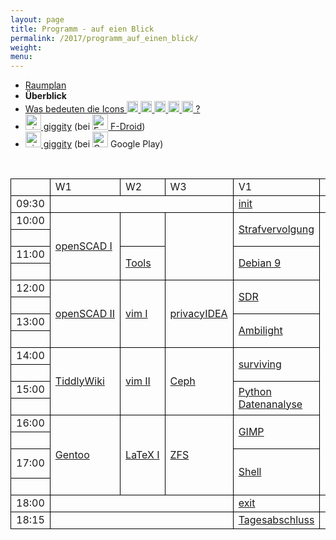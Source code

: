 ```yaml
---
layout: page
title: Programm - auf eien Blick
permalink: /2017/programm_auf_einen_blick/
weight: 
menu: 
---
```

<style type="text/css">
table {
border-collapse:collapse;
}
table td{
border:1px solid #000000;
padding-left:  8px;
padding-right: 8px;
}
</style>

* <a href="../programm_raumplan/">Raumplan</a>&nbsp;&nbsp;&nbsp;&nbsp;
* <span style="font-weight: bold;">Überblick&nbsp;&nbsp;&nbsp;&nbsp;</span>
* <a href="../programm_was_bedeuten_die_icons">Was bedeuten die Icons <img height="18" width="18" src="../../images/workshop.svg"> <img height="18" width="18" src="../../images/talk.svg"> <img height="18" width="18" src="../../images/talk2.svg"> <img height="18" width="18" src="../../images/lightning.svg"> <img height="18" width="18" src="../../images/lpic.svg"> ?</a>
* <a href="https://f-droid.org/repository/browse/?fdid=net.gaast.giggity" target="_blank"><img height="25" src="../../images/giggity.png" alt="giggity-Logo" title="giggity-Logo" />&nbsp;giggity</a> (bei
<a href="https://f-droid.org/" target="_blank"><img height="25" src="../../images/fdroid.png" alt="F-Droid-Logo" title="F-Droid-Logo" />&nbsp;F-Droid</a>)
* <a href="https://play.google.com/store/apps/details?id=net.gaast.giggity" target="_blank"><img height="25" src="../../images/giggity.png" alt="giggity-Logo" title="giggity-Logo" />&nbsp;giggity</a> (bei
<img height="25" src="../../images/googleplay.png" alt="Google-Play-Logo" title="Google-Play-Logo" />&nbsp;Google Play)

<br/>
<table>

<tr><td></td><td>W1</td><td>W2</td><td>W3</td><td>V1</td><td>V2</td><td>V3</td><td>V4</td><td>LPIC</td><td>testbeds</td><td></td></tr>
<tr><td>09:30</td>
<td colspan="3"></td>
<td>            <a class="talk2" href="../programm/tuebix-init">init</a></td>
<td colspan="5"></td>
<td>9:30</td></tr>

<tr><td>10:00</td>
<td rowspan="4"><a class="work" href="../programm/klaus-knopper-3d-konstruktion-und-3d-druck-mit-openscad-und-slic3r">openSCAD&nbsp;I</a></td>
<td rowspan="2"></td>
<td rowspan="4"></td>
<td rowspan="2"><a class="talk" href="../programm/dominik-brodowski-my-own-my-precious-oder-sind-passwoerter-gegenueber-strafverfolgern-geheim">Strafvervolgung</a></td>
<td rowspan="16">x</td>
<td rowspan="2"><a class="talk" href="../programm/peter-hrenka-sauberes-c++-mit-clang-tidy">clang-tidy</a></td>
<td rowspan="1"><a class="talk" href="../programm/stephan-tesch-icinga-2-the-art-of-monitoring">Icinga&nbsp;2</a></td>
<td rowspan="4"></td>
<td rowspan="8"></td>
<td>10:00</td></tr>

<tr><td></td>
<td rowspan="1"><a class="talk" href="../programm/adrian-reber-xonotic-all-around-the-world">CRIU</a></td>
<td></td></tr>

<tr><td>11:00</td>
<td rowspan="2"><a class="talk" href="../programm/sven-guckes-tools-tools-tools">Tools</a></td>
<td rowspan="2"><a class="talk" href="../programm/axel-beckert-was-gibts-neues-in-debian-9-stretch">Debian&nbsp;9</a></td>
<td rowspan="2"><a class="talk" href="../programm/stefan-tzeggai-postgresql-tipps-fuer-schnelle-ergebnisse">PostgreSQL</a></td>
<td rowspan="2"><a class="talk" href="../programm/holger-gantikow-containing-containers-oder-wie-laesst-sich-der-wal-baendigen">containing containers</a></td>
<td>11:00</td></tr>

<tr><td>&nbsp;</td>
<td></td></tr>

<tr><td>12:00</td>
<td rowspan="4"><a class="work" href="../programm/klaus-knopper-3d-konstruktion-und-3d-druck-mit-openscad-und-slic3r-fuer-fortgeschrittene">openSCAD&nbsp;II</a></td>
<td rowspan="4"><a class="work" href="../programm/philipp-kammerer-vim-the-first-contact">vim&nbsp;I</a></td>
<td rowspan="4"><a class="work" href="../programm/cornelius-koelbel-mehr-faktor-authentifizierung-nicht-nur-fuer-die-eigene-cloud">privacyIDEA</a></td>
<td rowspan="2"><a class="talk" href="../programm/mario-lorenz-sdr-empfang-quer-durchs-sonnensystem">SDR</a></td>
<td rowspan="2"><a class="talk" href="../programm/harald-koenig-in-5-jahren-mit-shell-skripten-zum-kernel-treiber-fuer-neue-hw">Kernel-Treiber</a></td>
<td rowspan="2"><a class="talk" href="../programm/christian-brauner-lxd">LXD</a></td>
<td rowspan="4"><a class="lpic" href="../../lpic">LPIC</a></td>
<td>12:00</td></tr>

<tr><td>&nbsp;</td>
<td></td></tr>

<tr><td>13:00</td>
<td rowspan="2"><a class="talk" href="../programm/christian-rost-ambilight-mit-raspberry-pi-hyperion-und-ubuntu">Ambilight</a></td>
<td rowspan="1"><a class="talk" href="../programm/johannes-schirm-luks-verschluesselung-in-der-praxis">LUKS</a></td>
<td rowspan="2"><a class="talk" href="../programm/felix-bauer-peekabooav">PeekabooAV</a></td>
<td>13:00</td></tr>

<tr><td>&nbsp;</td>
<td rowspan="3"><a class="light" href="../programm/lightning">Lightning Talks</a></td>
<td></td></tr>

<tr><td>14:00</td>
<td rowspan="4"><a class="work" href="../programm/matthias-windrich-tiddlywiki-das-hosentaschenwiki">TiddlyWiki</a></td>
<td rowspan="4"><a class="work" href="../programm/sven-guckes-vim-fuer-fortgeschrittene">vim&nbsp;II</a></td>
<td rowspan="4"><a class="work" href="../programm/sven-rath-was-ist-ceph-und-wofuer-kann-ich-es-nutzen">Ceph</a></td>
<td rowspan="2"><a class="talk" href="../programm/christian-brauner-surviving-open-source">surviving</a></td>
<td rowspan="2"><a class="talk" href="../programm/holger-gantikow-3d-vdi-unter-linux-konzepte-und-technologien-fuer-3d-beschleunigte-arbeitsplaetze">3D-VDI</a></td>
<td rowspan="4"><a class="lpic" href="../../lpic">LPIC</a></td>
<td rowspan="1"><a class="talk" href="../programm/mark-schmidt-vorstellung-der-testbed-plattformen-am-lehrstuhl-kommunikationsnetze">testbeds</a></td>
<td>14:00</td></tr>

<tr><td>&nbsp;</td>
<td rowspan="1"><a class="talk" href="../programm/mark-schmidt-vorstellung-der-testbed-plattformen-am-lehrstuhl-kommunikationsnetze">testbeds</a></td>
<td></td></tr>

<tr><td>15:00</td>
<td rowspan="2"><a class="talk" href="../programm/olaf-flebbe-datenanalyse-einer-solaranlage-mit-python">Python Datenanalyse</a></td>
<td rowspan="2"><a class="talk" href="../programm/thomas-zimmermann-system-transaktionen-mit-picotm">picotm</a></td>
<td rowspan="2"><a class="talk" href="../programm/stefan-kremer-privatsphaere-braucht-sicherheit-wie-owncloud-beides-ermoeglicht">owncloud</a></td>
<td rowspan="6"></td>
<td>15:00</td></tr>

<tr><td>&nbsp;</td>
<td></td></tr>

<tr><td>16:00</td>
<td rowspan="4"><a class="work" href="../programm/mark-schmidt-gentoo-installparty">Gentoo</a></td>
<td rowspan="4"><a class="work" href="../programm/philipp-kammerer-basic-latex-fuer-einsteiger">LaTeX&nbsp;I</a></td>
<td rowspan="4"><a class="work" href="../programm/daniel-kobras-die-anatomie-eines-zfs-dateisystems">ZFS</a></td>
<td rowspan="2"><a class="talk" href="../programm/michael-roppel-gimp-grundlagen-live-demo">GIMP</a></td>
<td rowspan="1"><a class="talk" href="../programm/justin-humm-web-1.0-fuer-hipster">Web&nbsp;1.0</a></td>
<td rowspan="1"><a class="talk" href="../programm/vinzenz-rosenkranz-nextcloud">nextcloud</a></td>
<td rowspan="4"></td>
<td>16:00</td></tr>

<tr><td>&nbsp;</td>
<td rowspan="1"><a class="talk" href="../programm/matthias-beyer-julian-ganz-git-dit-distributed-issue-tracking-mit-git">git-dit</a></td>
<td rowspan="1"><a class="talk" href="../programm/daniel-kraft-backy2-open-source-virtual-machine-backup-fuer-ceph-und-lvm">backy2</a></td>
<td></td></tr>

<tr><td>17:00</td>
<td rowspan="2"><a class="talk" href="../programm/harald-koenig-es-muss-mal-wieder-shell-sein">Shell</a></td>
<td rowspan="1"><a class="talk" href="../programm/raphael-groner-testgetriebene-entwicklung-sprachbasierter-applikationen">Sprache testen</a></td>
<td rowspan="2"><a class="talk" href="../programm/stefan-baur-thin-clients-big-irons-x2go-als-skalierbare-remote-desktop-loesung">X2Go</a></td>
<td>17:00</td></tr>

<tr><td>&nbsp;</td>
<td rowspan="1"><a class="talk" href="../programm/andre-niemann-ruckzuck-aufgesetzte-testumgebungen-fuer-sensu">sensu</a></td>
<td></td></tr>

<tr><td>18:00</td>
<td colspan="3"></td>
<td>            <a class="talk2" href="../programm/tuebix-exit">exit</a></td>
<td colspan="5"></td>
<td>18:00</td></tr>

<tr><td>18:15</td>
<td colspan="3"></td>
<td>            <a class="talk" href="../programm/gerik-huland-tagesabschluss-warum-brennt-die-milch-an">Tagesabschluss</a></td>
<td colspan="5"></td>
<td>18:15</td></tr>



<!-- for some reason the next tag (to close the table) won't show up in the end... wtf? -->
</table>
